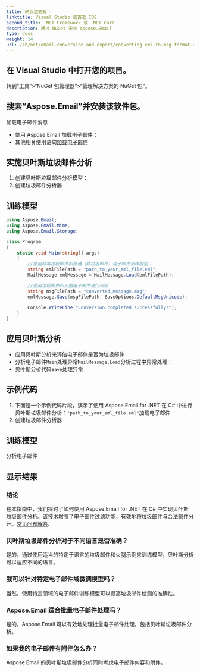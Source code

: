 ```yaml
---
title: 确保您拥有：
linktitle: Visual Studio 或首选 IDE
second_title: .NET Framework 或 .NET Core
description: 通过 NuGet 安装 Aspose.Email
type: docs
weight: 14
url: /zh/net/email-conversion-and-export/converting-eml-to-msg-format-using-csharp/
---
```


## 在 Visual Studio 中打开您的项目。

转到“工具”>“NuGet 包管理器”>“管理解决方案的 NuGet 包”。

## 搜索“Aspose.Email”并安装该软件包。

加载电子邮件消息

- 使用 Aspose.Email 加载电子邮件：
- 其他相关使用语句[加载电子邮件](https://releases.aspose.com/email/net)

## 实施贝叶斯垃圾邮件分析

1. 创建贝叶斯垃圾邮件分析模型：
2. 创建垃圾邮件分析器

## 训练模型

```csharp
using Aspose.Email;
using Aspose.Email.Mime;
using Aspose.Email.Storage;

class Program
{
    static void Main(string[] args)
    {
        //使用样本垃圾邮件和普通（非垃圾邮件）电子邮件训练模型：
        string emlFilePath = "path_to_your_eml_file.eml";
        MailMessage emlMessage = MailMessage.Load(emlFilePath);

        //使用垃圾邮件和火腿电子邮件进行训练
        string msgFilePath = "converted_message.msg";
        emlMessage.Save(msgFilePath, SaveOptions.DefaultMsgUnicode);
        
        Console.WriteLine("Conversion completed successfully!");
    }
}
```

## 应用贝叶斯分析

- 应用贝叶斯分析来评估电子邮件是否为垃圾邮件：
- 分析电子邮件`Main`处理异常`MailMessage.Load`分析过程中异常处理：
- 贝叶斯分析代码`Save`处理异常

## 示例代码

1. 下面是一个示例代码片段，演示了使用 Aspose.Email for .NET 在 C# 中进行贝叶斯垃圾邮件分析：`"path_to_your_eml_file.eml"`加载电子邮件
2. 创建垃圾邮件分析器

## 训练模型

分析电子邮件

## 显示结果

### 结论

在本指南中，我们探讨了如何使用 Aspose.Email for .NET 在 C# 中实现贝叶斯垃圾邮件分析。该技术增强了电子邮件过滤功能，有效地将垃圾邮件与合法邮件分开。[常见问题解答](https://releases.aspose.com/email/net).

### 贝叶斯垃圾邮件分析对于不同语言是否准确？

是的，通过使用适当的特定于语言的垃圾邮件和火腿示例来训练模型，贝叶斯分析可以适应不同的语言。

### 我可以针对特定电子邮件域微调模型吗？

当然，使用特定领域的电子邮件训练模型可以提高垃圾邮件检测的准确性。

### Aspose.Email 适合批量电子邮件处理吗？

是的，Aspose.Email 可以有效地处理批量电子邮件处理，包括贝叶斯垃圾邮件分析。

### 如果我的电子邮件有附件怎么办？

Aspose.Email 的贝叶斯垃圾邮件分析同时考虑电子邮件内容和附件。